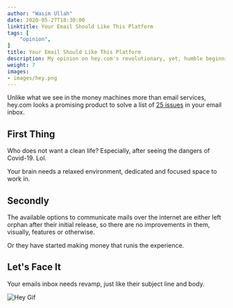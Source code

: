 ```yaml
---
author: "Wasim Ullah"
date: 2020-05-27T18:30:00
linktitle: Your Email Should Like This Platform
tags: [
    "opinion",
]
title: Your Email Should Like This Platform
description: My opinion on hey.com's revolutionary, yet, humble beginning.
weight: 7
images:
- images/hey.png
---
```


Unlike what we see in the money machines more than email services, hey.com looks a promising product to solve a list of <a href="https://hey.com/problems-with-email/" target="_blank">25 issues</a> in your email inbox.<br>

## First Thing

Who does not want a clean life? Especially, after seeing the dangers of Covid-19. Lol.<br>

Your brain needs a relaxed environment, dedicated and focused space to work in.

## Secondly

The available options to communicate mails over the internet are either left orphan after their initial release, so there are no improvements in them, visually, features or otherwise. <br>

Or they have started making money that runis the experience.

## Let's Face It

Your emails inbox needs revamp, just like their subject line and body.

![Hey Gif](https://media.giphy.com/media/xT0xeADNkaq35EqfoA/giphy.gif)
